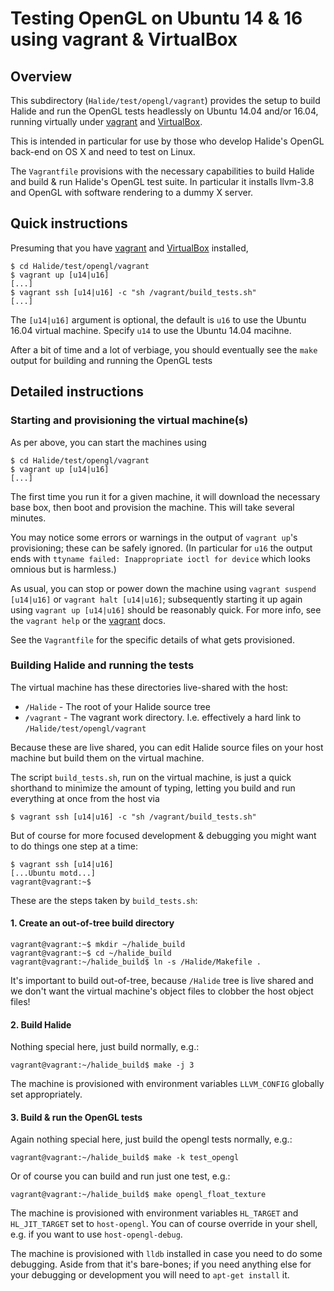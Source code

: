 # Testing OpenGL on Ubuntu 14 & 16 using vagrant & VirtualBox

## Overview

This subdirectory (`Halide/test/opengl/vagrant`) provides the setup to build
Halide and run the OpenGL tests headlessly on Ubuntu 14.04 and/or 16.04, running
virtually under [vagrant](http://vagrantup.com) and
[VirtualBox](https://www.virtualbox.org).

This is intended in particular for use by those who develop Halide's OpenGL
back-end on OS X and need to test on Linux.

The `Vagrantfile` provisions with the necessary capabilities to build Halide and
build & run Halide's OpenGL test suite. In particular it installs llvm-3.8 and
OpenGL with software rendering to a dummy X server.

## Quick instructions

Presuming that you have [vagrant](http://vagrantup.com) and
[VirtualBox](https://www.virtualbox.org) installed,

```
$ cd Halide/test/opengl/vagrant
$ vagrant up [u14|u16]
[...]
$ vagrant ssh [u14|u16] -c "sh /vagrant/build_tests.sh"
[...]
```

The `[u14|u16]` argument is optional, the default is `u16` to use the Ubuntu
16.04 virtual machine. Specify `u14` to use the Ubuntu 14.04 macihne.

After a bit of time and a lot of verbiage, you should eventually see the `make`
output for building and running the OpenGL tests

## Detailed instructions

### Starting and provisioning the virtual machine(s)

As per above, you can start the machines using

```
$ cd Halide/test/opengl/vagrant
$ vagrant up [u14|u16]
[...]
```

The first time you run it for a given machine, it will download the necessary
base box, then boot and provision the machine. This will take several minutes.

You may notice some errors or warnings in the output of `vagrant up`'s
provisioning; these can be safely ignored. (In particular for `u16` the output
ends with `ttyname failed: Inappropriate ioctl for device` which looks omnious
but is harmless.)

As usual, you can stop or power down the machine using
`vagrant suspend [u14|u16]` or `vagrant halt [u14|u16]`; subsequently starting
it up again using `vagrant up [u14|u16]` should be reasonably quick. For more
info, see the `vagrant help` or the [vagrant](http://vagrantup.com) docs.

See the `Vagrantfile` for the specific details of what gets provisioned.

### Building Halide and running the tests

The virtual machine has these directories live-shared with the host:

- `/Halide` - The root of your Halide source tree
- `/vagrant` - The vagrant work directory. I.e. effectively a hard link to
  `/Halide/test/opengl/vagrant`

Because these are live shared, you can edit Halide source files on your host
machine but build them on the virtual machine.

The script `build_tests.sh`, run on the virtual machine, is just a quick
shorthand to minimize the amount of typing, letting you build and run everything
at once from the host via

```
$ vagrant ssh [u14|u16] -c "sh /vagrant/build_tests.sh"
```

But of course for more focused development & debugging you might want to do
things one step at a time:

```
$ vagrant ssh [u14|u16]
[...Ubuntu motd...]
vagrant@vagrant:~$
```

These are the steps taken by `build_tests.sh`:

#### 1. Create an out-of-tree build directory

```
vagrant@vagrant:~$ mkdir ~/halide_build
vagrant@vagrant:~$ cd ~/halide_build
vagrant@vagrant:~/halide_build$ ln -s /Halide/Makefile .
```

It's important to build out-of-tree, because `/Halide` tree is live shared and
we don't want the virtual machine's object files to clobber the host object
files!

#### 2. Build Halide

Nothing special here, just build normally, e.g.:

```
vagrant@vagrant:~/halide_build$ make -j 3
```

The machine is provisioned with environment variables `LLVM_CONFIG` globally set
appropriately.

#### 3. Build & run the OpenGL tests

Again nothing special here, just build the opengl tests normally, e.g.:

```
vagrant@vagrant:~/halide_build$ make -k test_opengl
```

Or of course you can build and run just one test, e.g.:

```
vagrant@vagrant:~/halide_build$ make opengl_float_texture
```

The machine is provisioned with environment variables `HL_TARGET` and
`HL_JIT_TARGET` set to `host-opengl`. You can of course override in your shell,
e.g. if you want to use `host-opengl-debug`.

The machine is provisioned with `lldb` installed in case you need to do some
debugging. Aside from that it's bare-bones; if you need anything else for your
debugging or development you will need to `apt-get install` it.
